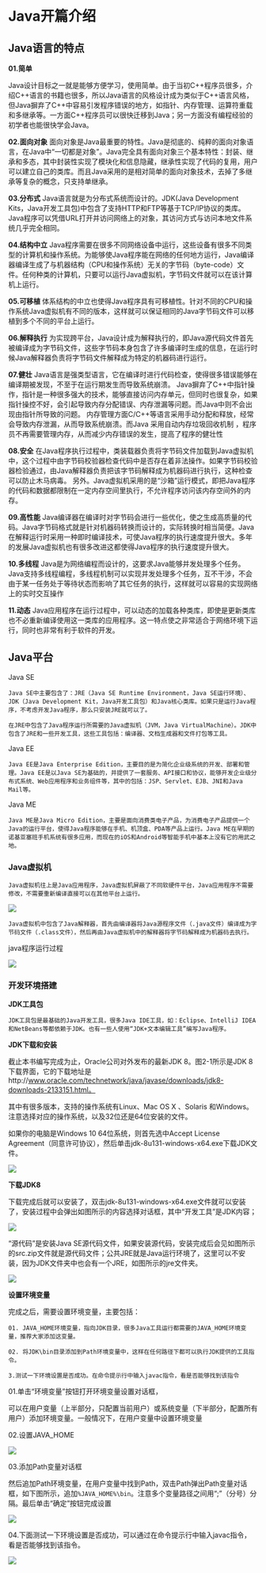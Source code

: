 # Java开篇介绍

## Java语言的特点

**01.简单**

Java设计目标之一就是能够方便学习，使用简单。由于当初C++程序员很多，介绍C++语言的书籍也很多，所以Java语言的风格设计成为类似于C++语言风格，但Java摒弃了C++中容易引发程序错误的地方，如指针、内存管理、运算符重载和多继承等。一方面C++程序员可以很快迁移到Java；另一方面没有编程经验的初学者也能很快学会Java。

**02.面向对象**
面向对象是Java最重要的特性。Java是彻底的、纯粹的面向对象语言，在Java中“一切都是对象”。Java完全具有面向对象三个基本特性：封装、继承和多态，其中封装性实现了模块化和信息隐藏，继承性实现了代码的复用，用户可以建立自己的类库。而且Java采用的是相对简单的面向对象技术，去掉了多继承等复杂的概念，只支持单继承。

**03.分布式**
Java语言就是为分布式系统而设计的。JDK(Java Development Kits，Java开发工具包)中包含了支持HTTP和FTP等基于TCP/IP协议的类库。Java程序可以凭借URL打开并访问网络上的对象，其访问方式与访问本地文件系统几乎完全相同。

**04.结构中立**
Java程序需要在很多不同网络设备中运行，这些设备有很多不同类型的计算机和操作系统。为能够使Java程序能在网络的任何地方运行，Java编译器编译生成了与机器结构（CPU和操作系统）无关的字节码（byte-code）文件。任何种类的计算机，只要可以运行Java虚拟机，字节码文件就可以在该计算机上运行。

**05.可移植**
体系结构的中立也使得Java程序具有可移植性。针对不同的CPU和操作系统Java虚拟机有不同的版本，这样就可以保证相同的Java字节码文件可以移植到多个不同的平台上运行。

**06.解释执行**
为实现跨平台，Java设计成为解释执行的，即Java源代码文件首先被编译成为字节码文件，这些字节码本身包含了许多编译时生成的信息，在运行时候Java解释器负责将字节码文件解释成为特定的机器码进行运行。

**07.健壮**
Java语言是强类型语言，它在编译时进行代码检查，使得很多错误能够在编译期被发现，不至于在运行期发生而导致系统崩溃。
Java摒弃了C++中指针操作，指针是一种很多强大的技术，能够直接访问内存单元，但同时也很复杂，如果指针操控不好，会引起导致内存分配错误、内存泄漏等问题。而Java中则不会出现由指针所导致的问题。
内存管理方面C/C++等语言采用手动分配和释放，经常会导致内存泄漏，从而导致系统崩溃。而Java 采用自动内存垃圾回收机制 ，程序员不再需要管理内存，从而减少内存错误的发生，提高了程序的健壮性

**08.安全**
在Java程序执行过程中，类装载器负责将字节码文件加载到Java虚拟机中，这个过程中由字节码校验器检查代码中是否存在着非法操作。如果字节码校验器检验通过，由Java解释器负责把该字节码解释成为机器码进行执行，这种检查可以防止木马病毒。
另外。Java虚拟机采用的是“沙箱”运行模式，即把Java程序的代码和数据都限制在一定内存空间里执行，不允许程序访问该内存空间外的内存。

**09.高性能**
Java编译器在编译时对字节码会进行一些优化，使之生成高质量的代码。Java字节码格式就是针对机器码转换而设计的，实际转换时相当简便。Java在解释运行时采用一种即时编译技术，可使Java程序的执行速度提升很大。多年的发展Java虚拟机也有很多改进这都使得Java程序的执行速度提升很大。

**10.多线程**
Java是为网络编程而设计的，这要求Java能够并发处理多个任务。Java支持多线程编程，多线程机制可以实现并发处理多个任务，互不干涉，不会由于某一任务处于等待状态而影响了其它任务的执行，这样就可以容易的实现网络上的实时交互操作

**11.动态**
Java应用程序在运行过程中，可以动态的加载各种类库，即使是更新类库也不必重新编译使用这一类库的应用程序。这一特点使之非常适合于网络环境下运行，同时也非常有利于软件的开发。

## Java平台
Java SE
``` 
Java SE中主要包含了：JRE（Java SE Runtime Environment，Java SE运行环境）、JDK（Java Development Kit，Java开发工具包）和Java核心类库。如果只是运行Java程序，不考虑开发Java程序，那么只安装JRE就可以了。

在JRE中包含了Java程序运行所需要的Java虚拟机（JVM，Java VirtualMachine）。JDK中包含了JRE和一些开发工具，这些工具包括：编译器、文档生成器和文件打包等工具。
```

Java EE
``` 
Java EE是Java Enterprise Edition，主要目的是为简化企业级系统的开发、部署和管理。Java EE是以Java SE为基础的，并提供了一套服务、API接口和协议，能够开发企业级分布式系统、Web应用程序和业务组件等，其中的包括：JSP、Servlet、EJB、JNI和Java Mail等。
```

Java ME
``` 
Java ME是Java Micro Edition，主要是面向消费类电子产品，为消费电子产品提供一个Java的运行平台，使得Java程序能够在手机、机顶盒、PDA等产品上运行。Java ME在早期的诺基亚塞班手机系统有很多应用，而现在的iOS和Android等智能手机中基本上没有它的用武之地。
```
### Java虚拟机
``` 
Java虚拟机往上是Java应用程序，Java虚拟机屏蔽了不同软硬件平台，Java应用程序不需要修改，不需要重新编译直接可以在其他平台上运行。
```

![](../../_static\java_xuniji01.png)

``` 
Java虚拟机中包含了Java解释器，首先由编译器将Java源程序文件（.java文件）编译成为字节码文件（.class文件），然后再由Java虚拟机中的解释器将字节码解释成为机器码去执行。
```

java程序运行过程

![](../../_static\java_yunxing01.png)

### 开发环境搭建

**JDK工具包**

```
JDK工具包是最基础的Java开发工具，很多Java IDE工具，如：Eclipse、IntelliJ IDEA和NetBeans等都依赖于JDK。也有一些人使用“JDK+文本编辑工具”编写Java程序。
```



**JDK下载和安装**

截止本书编写完成为止，Oracle公司对外发布的最新JDK 8。图2-1所示是JDK 8下载界面，它的下载地址是http://www.oracle.com/technetwork/java/javase/downloads/jdk8-downloads-2133151.html。

其中有很多版本，支持的操作系统有Linux、Mac OS X 、Solaris 和Windows。注意选择对应的操作系统，以及32位还是64位安装的文件。



如果你的电脑是Windows 10 64位系统，则首先选中Accept License Agreement（同意许可协议），然后单击jdk-8u131-windows-x64.exe下载JDK文件。

![](../../_static\java_jdk_download.png)

**下载JDK8**

下载完成后就可以安装了，双击jdk-8u131-windows-x64.exe文件就可以安装了，安装过程中会弹出如图所示的内容选择对话框，其中“开发工具”是JDK内容；

![](../../\_static\java_install01.png)

“源代码”是安装Java SE源代码文件，如果安装源代码，安装完成后会见如图所示的src.zip文件就是源代码文件；公共JRE就是Java运行环境了，这里可以不安装，因为JDK文件夹中也会有一个JRE，如图所示的jre文件夹。

![](../../_static\java_src01.png)

**设置环境变量**

完成之后，需要设置环境变量，主要包括：

```
01. JAVA_HOME环境变量，指向JDK目录，很多Java工具运行都需要的JAVA_HOME环境变量，推荐大家添加这变量。

02. 将JDK\bin目录添加到Path环境变量中，这样在任何路径下都可以执行JDK提供的工具指令。

3.测试一下环境设置是否成功。在命令提示行中输入javac指令，看是否能够找到该指令
```

01.单击“环境变量”按钮打开环境变量设置对话框，

可以在用户变量（上半部分，只配置当前用户）或系统变量（下半部分，配置所有用户）添加环境变量。一般情况下，在用户变量中设置环境变量

02.设置JAVA_HOME

![](../../\_static\java_path01.png)

03.添加Path变量对话框

然后追加Path环境变量，在用户变量中找到Path，双击Path弹出Path变量对话框，如下图所示，追加`%JAVA_HOME%\bin`。注意多个变量路径之间用“;”（分号）分隔。最后单击“确定”按钮完成设置

![](../../\_static\java_path02.png)

04.下面测试一下环境设置是否成功，可以通过在命令提示行中输入javac指令，看是否能够找到该指令。

![](../../\_static\javac_test01.png)

